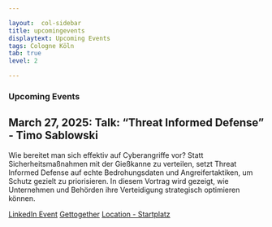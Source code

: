 ```yaml
---

layout:  col-sidebar
title: upcomingevents
displaytext: Upcoming Events
tags: Cologne Köln
tab: true
level: 2

---
```


### Upcoming Events

## March 27, 2025: Talk: “Threat Informed Defense” - Timo Sablowski

Wie bereitet man sich effektiv auf Cyberangriffe vor? Statt Sicherheitsmaßnahmen mit der Gießkanne zu verteilen, setzt Threat Informed Defense auf echte Bedrohungsdaten und Angreifertaktiken, um Schutz gezielt zu priorisieren. In diesem Vortrag wird gezeigt, wie Unternehmen und Behörden ihre Verteidigung strategisch optimieren können.

[LinkedIn Event](https://www.linkedin.com/events/45-k-lnerowaspstammtisch7303691400749961216/comments/)
[Gettogether](https://gettogether.community/events/79412/45-k%C3%B6lner-owasp-stammtisch/)
[Location - Startplatz](https://www.startplatz.de/)